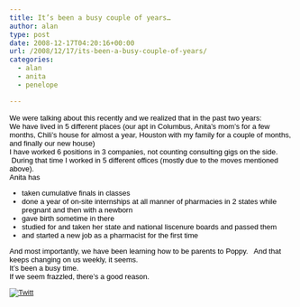 ```yaml
---
title: It’s been a busy couple of years…
author: alan
type: post
date: 2008-12-17T04:20:16+00:00
url: /2008/12/17/its-been-a-busy-couple-of-years/
categories:
  - alan
  - anita
  - penelope

---
```


<span class="Apple-style-span" style="border-collapse: separate; color: rgb(0, 0, 0); font-family: arial; font-size: 13px; font-style: normal; font-variant: normal; font-weight: normal; letter-spacing: normal; line-height: normal; orphans: 2; text-indent: 0px; text-transform: none; white-space: normal; widows: 2; word-spacing: 0px;"> 

<div>
  We were talking about this recently and we realized that in the past two years:
</div>

<div>
</div>

<div>
  We have&nbsp;lived in 5 different places (our apt in Columbus, Anita&#8217;s mom&#8217;s for a few months, Chili&#8217;s house for almost a year, Houston with my family for a couple of months, and finally our new house)
</div>

<div>
</div>

<div>
  I have&nbsp;worked 6 positions in 3 companies, not counting consulting gigs on the side. &nbsp;During that time I worked in 5 different offices (mostly due to the moves mentioned above).
</div>

<div>
</div>

<div>
  Anita has&nbsp;
</div>

<div>
  <ul>
    <li>
      taken cumulative finals in classes
    </li>
    <li>
      done a year of on-site internships at all manner of pharmacies in 2 states while pregnant and then with a newborn
    </li>
    <li>
      gave birth sometime in there
    </li>
    <li>
      studied for and taken her state and national liscenure boards and passed them
    </li>
    <li>
      and started a new job as a pharmacist for the first time
    </li>
  </ul>
</div>

<div>
  And most importantly, we have been learning how to be parents to Poppy. &nbsp; And that keeps changing on us weekly, it seems.
</div>

<div>
</div>

<div>
  It&#8217;s been a busy time.
</div>

<div>
</div>

<div>
  If we seem frazzled, there&#8217;s a good reason.
</div>

<p>
  </span>
</p>

<div class="twttr_button">
  <a href="http://twitter.com/share?url=https://zeroasterisk.com/2008/12/17/its-been-a-busy-couple-of-years/&text=It%27s+been+a+busy+couple+of+years..." target="_blank" title="Click here if you like this article."> <img src="http://zeroasterisk.com/wp-content/plugins/twitter-plugin/images/twitt.gif" alt="Twitt" /> </a>
</div>